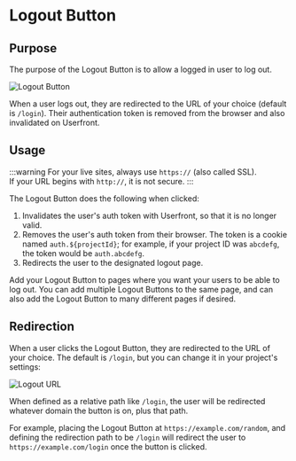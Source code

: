 # Logout Button

## Purpose

The purpose of the Logout Button is to allow a logged in user to log out.

![Logout Button](https://res.cloudinary.com/component/image/upload/c_crop,e_trim:2:white/if_w_lt_6/c_lpad,h_150,w_140,l_text:Arial_16:No%20preview,co_rgb:999999/if_end/if_w_lt_100/w_1.33,h_1.33,e_sharpen:50/if_end/c_lpad,h_150,w_140,b_rgb:ffffff/v1582158400/logout_uje4x0.png)

When a user logs out, they are redirected to the URL of your choice (default is `/login`). Their authentication token is removed from the browser and also invalidated on Userfront.

## Usage

:::warning
For your live sites, always use `https://` (also called SSL).<br>
If your URL begins with `http://`, it is not secure.
:::

The Logout Button does the following when clicked:

1. Invalidates the user's auth token with Userfront, so that it is no longer valid.
2. Removes the user's auth token from their browser. The token is a cookie named `auth.${projectId}`; for example, if your project ID was `abcdefg`, the token would be `auth.abcdefg`.
3. Redirects the user to the designated logout page.

Add your Logout Button to pages where you want your users to be able to log out. You can add multiple Logout Buttons to the same page, and can also add the Logout Button to many different pages if desired.

## Redirection

When a user clicks the Logout Button, they are redirected to the URL of your choice. The default is `/login`, but you can change it in your project's settings:

![Logout URL](https://res.cloudinary.com/component/image/upload/v1583361090/guide/logout_url.png)

When defined as a relative path like `/login`, the user will be redirected whatever domain the button is on, plus that path.

For example, placing the Logout Button at `https://example.com/random`, and defining the redirection path to be `/login` will redirect the user to `https://example.com/login` once the button is clicked.

<!-- ## Styling the button (optional) -->
